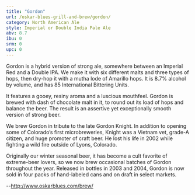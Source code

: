 ```yaml
---
title: "Gordon"
url: /oskar-blues-grill-and-brew/gordon/
category: North American Ale
style: Imperial or Double India Pale Ale
abv: 8.7
ibu: 0
srm: 0
upc: 0
---
```

Gordon is a hybrid version of strong ale, somewhere between an Imperial Red and a Double IPA. We make it with six different malts and three types of hops, then dry-hop it with a mutha lode of Amarillo hops. It is 8.7% alcohol by volume, and has 85 International Bittering Units. 

It features a gooey, resiny aroma and a luscious mouthfeel. Gordon is brewed with dash of chocolate malt in it, to round out its load of hops and balance the beer. The result is an assertive yet exceptionally smooth version of strong beer.

We brew Gordon in tribute to the late Gordon Knight. In addition to opening some of Colorado’s first microbreweries, Knight was a Vietnam vet, grade-A citizen, and huge promoter of craft beer. He lost his life in 2002 while fighting a wild fire outside of Lyons, Colorado.

Originally our winter seasonal beer, it has become a cult favorite of extreme-beer lovers, so we now brew occasional batches of Gordon throughout the year. Released in bottles in 2003 and 2004, Gordon is now sold in four packs of hand-labeled cans and on draft in select markets.

--http://www.oskarblues.com/brew/
